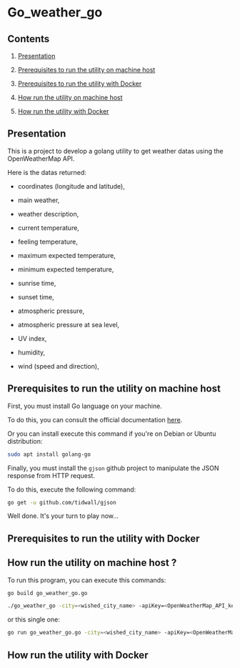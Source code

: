 # Go_weather_go

## Contents

1. [Presentation](#presentation)

2. [Prerequisites to run the utility on machine host](#prerequisites_to_run_the_utility_on_machine_host)

3. [Prerequisites to run the utility with Docker](#prerequisites_to_run_the_utility_with_docker)

4. [How run the utility on machine host](#how_run_the_utility_on_machine_host)

5. [How run the utility with Docker](#how_run_the_utility_with_docker)

<a name="presentation"></a>
## Presentation

This is a project to develop a golang utility to get weather datas using the OpenWeatherMap API.

Here is the datas returned:

* coordinates (longitude and latitude),

* main weather,

* weather description,

* current temperature,

* feeling temperature,

* maximum expected temperature,

* minimum expected temperature,

* sunrise time,

* sunset time,

* atmospheric pressure,

* atmospheric pressure at sea level,

* UV index,

* humidity,

* wind (speed and direction),

<a name="#prerequisites_to_run_the_utility_on_machine_host"></a>
## Prerequisites to run the utility on machine host

First, you must install Go language on your machine.

To do this, you can consult the official documentation [here](https://golang.org/doc/install).

Or you can install execute this command if you're on Debian or Ubuntu distribution:

```bash
sudo apt install golang-go
```
Finally, you must install the `gjson` github project to manipulate the JSON response from HTTP request.

To do this, execute the following command:

```bash
go get -u github.com/tidwall/gjson
```
Well done. It's your turn to play now...

<a name="#prerequisites_to_run_the_utility_with_docker"></a>
## Prerequisites to run the utility with Docker

<a name="how_run_the_utility_on_machine_host"></a>
## How run the utility on machine host ?

To run this program, you can execute this commands:

```bash
go build go_weather_go.go

./go_weather_go -city=<wished_city_name> -apiKey=<OpenWeatherMap_API_key>
```
or this single one:

```bash
go run go_weather_go.go -city=<wished_city_name> -apiKey=<OpenWeatherMap_API_key>
```
<a name="#how_run_the_utility_with_docker"></a>
## How run the utility with Docker
